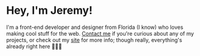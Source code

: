 # Hey, I'm Jeremy!

I'm a front-end developer and designer from Florida (I know) who loves making cool stuff for the web. [Contact me](mailto:bubbowrap@gmail.com) if you're curious about any of my projects, or check out my [site](https://jeremysamuel.dev) for more info; though really, everything's already right here 🤷🏾‍♂️
